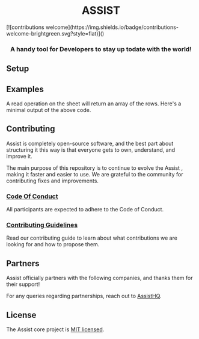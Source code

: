 <h1 align="center">ASSIST</h1>
[![contributions welcome](https://img.shields.io/badge/contributions-welcome-brightgreen.svg?style=flat)]()
<h3 align="center">A handy tool for Developers to stay up todate with the world!</h3>

## Setup
  
## Examples


A read operation on the sheet will return an array of the rows.
Here's a minimal output of the above code.
  
## Contributing

Assist is completely open-source software, and the best part about structuring it this way is that everyone gets to own, understand, and improve it.

The main purpose of this repository is to continue to evolve the Assist , making it faster and easier to use. We are grateful to the community for contributing fixes and improvements.

  

### [Code Of Conduct](/ISSUE_TEMPLATE/CODE_OF_CONDUCT.md)

 

All participants are expected to adhere to the Code of Conduct.

### [Contributing Guidelines](/ISSUE_TEMPLATE/CONTRIBUTING.md)

Read our contributing guide to learn about what contributions we are looking for and how to propose them.

 
## Partners

Assist officially partners with the following companies, and thanks them for their support!


For any queries regarding partnerships, reach out to [AssistHQ](mailto:).
## License

The Assist core project is [MIT licensed](/ISSUE_TEMPLATE/LICENSE).